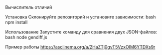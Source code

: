 Вычислитель отличий

Установка
Склонируйте репозиторий и установите зависимости:
bash
npm install

Использование
Запустите команду для сравнения двух JSON-файлов:
bash
node gendiff.js

Пример работы
https://asciinema.org/a/2HaZTj0gvT5VzxOIM6YTDXs9r

